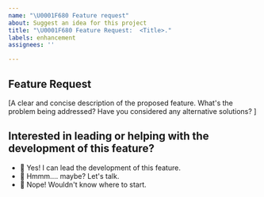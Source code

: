 ```yaml
---
name: "\U0001F680 Feature request"
about: Suggest an idea for this project
title: "\U0001F680 Feature Request:  <Title>."
labels: enhancement
assignees: ''

---
```


## Feature Request
[A clear and concise description of the proposed feature. What's the problem being addressed? Have you considered any alternative solutions? ]

## Interested in leading or helping with the development of this feature?
- 🚀 Yes! I can lead the development of this feature. 
- 🤪 Hmmm.... maybe? Let's talk.
- 👀 Nope! Wouldn't know where to start.
